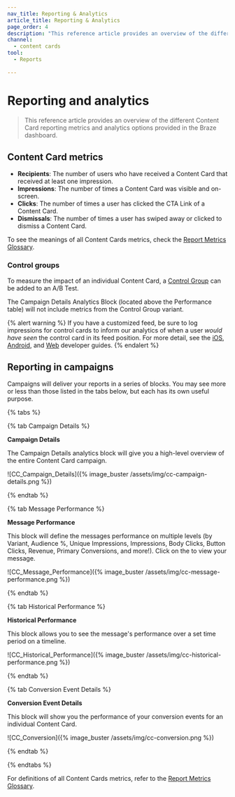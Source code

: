 ```yaml
---
nav_title: Reporting & Analytics
article_title: Reporting & Analytics
page_order: 4
description: "This reference article provides an overview of the different Content Card reporting metrics and analytics options provided in the Braze dashboard."
channel:
  - content cards
tool:
  - Reports
  
---
```


# Reporting and analytics

> This reference article provides an overview of the different Content Card reporting metrics and analytics options provided in the Braze dashboard.

## Content Card metrics

- **Recipients**: The number of users who have received a Content Card that received at least one impression.
- **Impressions**: The number of times a Content Card was visible and on-screen.
- **Clicks**: The number of times a user has clicked the CTA Link of a Content Card.
- **Dismissals**: The number of times a user has swiped away or clicked to dismiss a Content Card.

To see the meanings of all Content Cards metrics, check the [Report Metrics Glossary][1].

### Control groups

To measure the impact of an individual Content Card, a [Control Group][2] can be added to an A/B Test.

The Campaign Details Analytics Block (located above the Performance table) will not include metrics from the Control Group variant.

{% alert warning %}
If you have a customized feed, be sure to log impressions for control cards to inform our analytics of when a user _would have seen_ the control card in its feed position. For more detail, see the [iOS](/docs/developer_guide/platform_integration_guides/ios/content_cards/data_model/#card-methods), [Android](/docs/developer_guide/platform_integration_guides/android/content_cards/customization/#fully-custom-content-card-display-for-android), and [Web](/docs/developer_guide/platform_integration_guides/web/content_cards/integration/#control-group) developer guides.
{% endalert %}

## Reporting in campaigns

Campaigns will deliver your reports in a series of blocks. You may see more or less than those listed in the tabs below, but each has its own useful purpose.

{% tabs %}

{% tab Campaign Details %}

**Campaign Details**

The Campaign Details analytics block will give you a high-level overview of the entire Content Card campaign.

![CC_Campaign_Details]({% image_buster /assets/img/cc-campaign-details.png %})

{% endtab %}

{% tab Message Performance %}

**Message Performance**

This block will define the messages performance on multiple levels (by Variant, Audience %, Unique Impressions, Impressions, Body Clicks, Button Clicks, Revenue, Primary Conversions, and more!). Click on the <i class="fa fa-eye preview-icon"></i> to view your message.

![CC_Message_Performance]({% image_buster /assets/img/cc-message-performance.png %})

{% endtab %}

{% tab Historical Performance %}

**Historical Performance**

This block allows you to see the message's performance over a set time period on a timeline.

![CC_Historical_Performance]({% image_buster /assets/img/cc-historical-performance.png %})

{% endtab %}

{% tab Conversion Event Details %}

**Conversion Event Details**

This block will show you the performance of your conversion events for an individual Content Card.

![CC_Conversion]({% image_buster /assets/img/cc-conversion.png %})

{% endtab %}

{% endtabs %}

For definitions of all Content Cards metrics, refer to the [Report Metrics Glossary][1].

[1]: {{site.baseurl}}/user_guide/data_and_analytics/report_metrics/
[2]: {{site.baseurl}}/user_guide/intelligence/multivariate_testing/#step-4-choose-a-segment-and-distribute-your-users-across-variants
